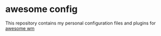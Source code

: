 # awesome config

This repository contains my personal configuration files and plugins for [awesome wm](http://awesome.naquadah.org/)
